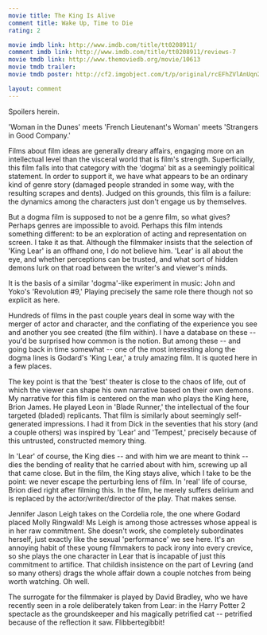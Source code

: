 ```yaml
---
movie title: The King Is Alive
comment title: Wake Up, Time to Die
rating: 2

movie imdb link: http://www.imdb.com/title/tt0208911/
comment imdb link: http://www.imdb.com/title/tt0208911/reviews-7
movie tmdb link: http://www.themoviedb.org/movie/10613
movie tmdb trailer: 
movie tmdb poster: http://cf2.imgobject.com/t/p/original/rcEFhZVlAnUqn2567azgmZnT7Xn.jpg

layout: comment
---
```


Spoilers herein.

'Woman in the Dunes' meets 'French Lieutenant's Woman' meets 'Strangers in Good Company.'

Films about film ideas are generally dreary affairs, engaging more on an intellectual level than the visceral world that is film's strength. Superficially, this film falls into that category with the 'dogma' bit as a seemingly political statement. In order to support it, we have what appears to be an ordinary kind of genre story (damaged people stranded in some way, with the resulting scrapes and dents). Judged on this grounds, this film is a failure: the dynamics among the characters just don't engage us by themselves.

But a dogma film is supposed to not be a genre film, so what gives? Perhaps genres are impossible to avoid. Perhaps this film intends something different: to be an exploration of acting and representation on screen. I take it as that. Although the filmmaker insists that the selection of 'King Lear' is an offhand one, I do not believe him. 'Lear' is all about the eye, and whether perceptions can be trusted, and what sort of hidden demons lurk on that road between the writer's and viewer's minds.

It is the basis of a similar 'dogma'-like experiment in music: John and Yoko's 'Revolution #9,' Playing precisely the same role there though not so explicit as here.

Hundreds of films in the past couple years deal in some way with the merger of actor and character, and the conflating of the experience you see and another you see created (the film within). I have a database on these -- you'd be surprised how common is the notion. But among these -- and going back in time somewhat -- one of the most interesting along the dogma lines is Godard's 'King Lear,' a truly amazing film. It is quoted here in a few places.

The key point is that the 'best' theater is close to the chaos of life, out of which the viewer can shape his own narrative based on their own demons. My narrative for this film is centered on the man who plays the King here, Brion James. He played Leon in 'Blade Runner,' the intellectual of the four targeted (bladed) replicants. That film is similarly about seemingly self-generated impressions. I had it from Dick in the seventies that his story (and a couple others) was inspired by 'Lear' and 'Tempest,' precisely because of this untrusted, constructed memory thing.

In 'Lear' of course, the King dies -- and with him we are meant to think -- dies the bending of reality that he carried about with him, screwing up all that came close. But in the film, the King stays alive, which I take to be the point: we never escape the perturbing lens of film. In 'real' life of course, Brion died right after filming this. In the film, he merely suffers delirium and is replaced by the actor/writer/director of the play. That makes sense.

Jennifer Jason Leigh takes on the Cordelia role, the one where Godard placed Molly Ringwald! Ms Leigh is among those actresses whose appeal is in her raw commitment. She doesn't work, she completely subordinates herself, just exactly like the sexual 'performance' we see here. It's an annoying habit of these young filmmakers to pack irony into every crevice, so she plays the one character in Lear that is incapable of just this commitment to artifice. That childish insistence on the part of Levring (and so many others) drags the whole affair down a couple notches from being worth watching. Oh well.

The surrogate for the filmmaker is played by David Bradley, who we have recently seen in a role deliberately taken from Lear: in the Harry Potter 2 spectacle as the groundskeeper and his magically petrified cat -- petrified because of the reflection it saw. Flibbertegibbit!